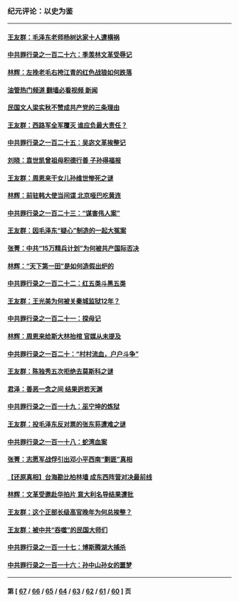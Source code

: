 ### 纪元评论：以史为鉴
---
#### [王友群：毛泽东老师杨树达家十人遭横祸](../../pages/nsc1028/n13984103.md?05010330) 
#### [中共罪行录之一百二十六：季羡林文革受辱记](../../pages/nsc1028/n13980310.md?05010330) 
#### [林辉：左挽老毛右挎江青的红色战狼如何跌落](../../pages/nsc1028/n13979615.md?05010330) 
#### [油管热门频道 翻墙必看视频 新闻](ok?05010330)
#### [民国文人梁实秋不赞成共产党的三条理由](../../pages/nsc1028/n13979403.md?05010330) 
#### [王友群：西路军全军覆灭 谁应负最大责任？](../../pages/nsc1028/n13975235.md?05010330) 
#### [中共罪行录之一百二十五：吴宓文革挨整记](../../pages/nsc1028/n13975630.md?05010330) 
#### [刘晓：袁世凯曾祖母积德行善 子孙得福报](../../pages/nsc1028/n13975138.md?05010330) 
#### [王友群：周恩来干女儿孙维世惨死之谜](../../pages/nsc1028/n13972452.md?05010330) 
#### [林辉：前驻韩大使当间谍 北京哑巴吃黄连](../../pages/nsc1028/n13971434.md?05010330) 
#### [中共罪行录之一百二十三：“谋害伟人案”](../../pages/nsc1028/n13972044.md?05010330) 
#### [王友群：因毛泽东“疑心”制造的一起大冤案](../../pages/nsc1028/n13967794.md?05010330) 
#### [张菁：中共“15万精兵计划”为何被共产国际否决](../../pages/nsc1028/n13967677.md?05010330) 
#### [林辉：“天下第一田”是如何造假出炉的](../../pages/nsc1028/n13965823.md?05010330) 
#### [中共罪行录之一百二十二：红五类斗黑五类](../../pages/nsc1028/n13965024.md?05010330) 
#### [王友群：王光美为何被关秦城监狱12年？](../../pages/nsc1028/n13963422.md?05010330) 
#### [中共罪行录之一百二十一：探母记](../../pages/nsc1028/n13961437.md?05010330) 
#### [林辉：周恩来给斯大林抬棺 官媒从未提及](../../pages/nsc1028/n13961173.md?05010330) 
#### [中共罪行录之一百二十：“村村流血，户户斗争”](../../pages/nsc1028/n13959433.md?05010330) 
#### [王友群：陈独秀五次拒绝去莫斯科之谜](../../pages/nsc1028/n13957232.md?05010330) 
#### [君泽：善恶一念之间 结果迥若天渊](../../pages/nsc1028/n13954961.md?05010330) 
#### [中共罪行录之一百一十九：巫宁坤的炼狱](../../pages/nsc1028/n13953203.md?05010330) 
#### [王友群：投毛泽东反对票的张东荪遭难之谜](../../pages/nsc1028/n13951901.md?05010330) 
#### [中共罪行录之一百一十八：蛇湾血案](../../pages/nsc1028/n13950784.md?05010330) 
#### [张菁：志愿军战俘引出邓小平西南“剿匪”真相](../../pages/nsc1028/n13950241.md?05010330) 
#### [【还原真相】台海勘比柏林墙 成东西阵营对决最前线](../../pages/nsc1028/n13948147.md?05010330) 
#### [林辉：文革受邀赴华拍片 意大利名导结果遭批](../../pages/nsc1028/n13945883.md?05010330) 
#### [王友群：这个正部长级高官晚年为何总挨整？](../../pages/nsc1028/n13943816.md?05010330) 
#### [王友群：被中共“吞噬”的民国大师们](../../pages/nsc1028/n13942620.md?05010330) 
#### [中共罪行录之一百一十七：博斯腾湖大捕杀](../../pages/nsc1028/n13939864.md?05010330) 
#### [中共罪行录之一百一十六：孙中山孙女的噩梦](../../pages/nsc1028/n13937214.md?05010330) 

---
#### 第 [ [67](./67.md?05010330) / [66](./66.md?05010330) / [65](./65.md?05010330) / [64](./64.md?05010330) / [63](./63.md?05010330) / [62](./62.md?05010330) / [61](./61.md?05010330) / [60](./60.md?05010330) ] 页
